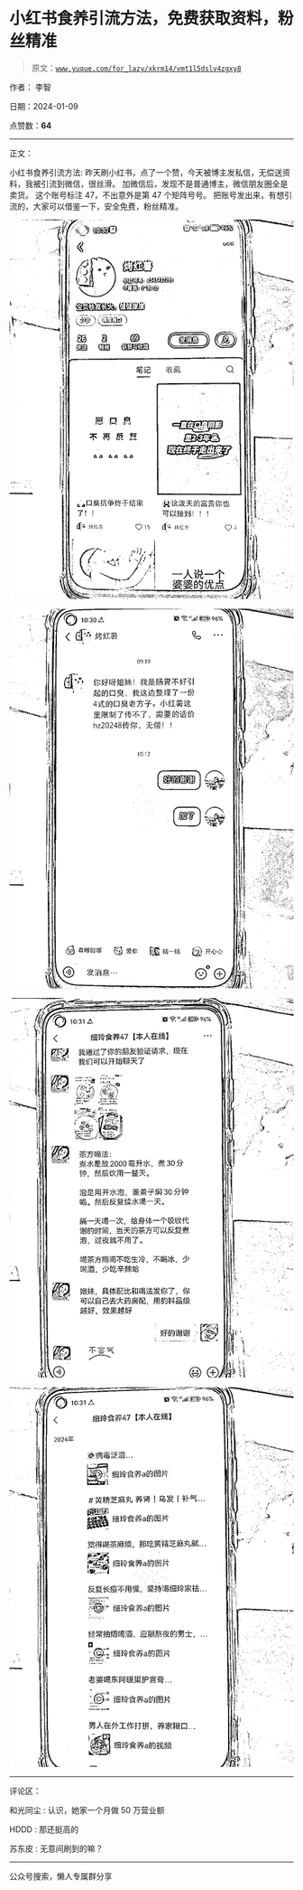 # 小红书食养引流方法，免费获取资料，粉丝精准

> 原文：[`www.yuque.com/for_lazy/xkrm14/vmt1l5dslv4zgxy8`](https://www.yuque.com/for_lazy/xkrm14/vmt1l5dslv4zgxy8)

作者： 李智

日期：2024-01-09

点赞数：**64**

* * *

正文：

小红书食养引流方法: 昨天刷小红书，点了一个赞，今天被博主发私信，无偿送资料，我被引流到微信，很丝滑。 加微信后，发现不是普通博主，微信朋友圈全是卖货。
这个账号标注 47，不出意外是第 47 个矩阵号号。 把账号发出来，有想引流的，大家可以借鉴一下，安全免费，粉丝精准。

![](img/aef424612a6da26dca773f5c675e8a11.png)

![](img/c9ffdc9e3aaad60423b132ba4433cb0c.png)

![](img/34dd66d52c7eba034ce7d481bec265ef.png)

![](img/405132f052b64f2dba9db8ad4bfe3876.png)

* * *

评论区：

和光同尘 : 认识，她家一个月做 50 万营业额

HDDD : 那还挺高的

苏东皮 : 无意间刷到的嘛？

* * *

公众号搜索，懒人专属群分享